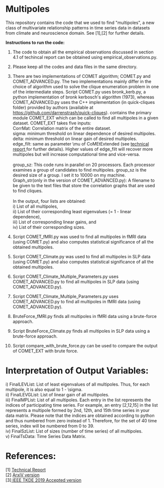 # Multipoles
This repository contains the code that we used to find "multipoles", a new class of multivariate relationship patterns in time series data in datasets from climate and neuroscience domain. See [1],[2] for further details. 

<b>Instructions to run the code:</b>

1) The code to obtain all the empirical observations discussed in section 4.1 of techincal report can be obtained using empirical_observations.py.


2) Please keep all the codes and data files in the same directory.
3) There are two implementations of COMET algorithm; COMET.py and COMET_ADVANCED.py. The two implementations mainly differ in the choice of algorithm used to solve the clique enumeration problem in one of the intermediate steps. Script COMET.py uses bronk_kerb.py, a python implementation of bronk kerbosch's algorithm (1973), whereas COMET_ADVANCED.py uses the C++ implementation (in quick-cliques folder) provided by authors (available at https://github.com/darrenstrash/quick-cliques).   contains the primary module COMET_EXT which can be called to find all multipoles in a given dataset. COMET_EXT takes five inputs:<br>
	CorrMat: Correlation matrix of the entire dataset. <br>
	sigma: minimum threshold on linear dependence of desired multipoles. <br>
	delta: minimum threshold on linear gain of desired multipoles.<br> 
	edge_filt: same as parameter \mu of CoMEtExtended (see <a href = "https://www.researchgate.net/publication/323129038_Mining_Novel_Multivariate_Relationships_in_Time_Series_Data_Applications_to_Climate_and_Neuroscience"> technical report </a> for further details). Higher values of edge_filt will recover more multipoles but will increase computational time and vice-versa.<br>   
	group_sz: This code runs in parallel on 20 processors. Each processor examines a group of candidates to find multipoles. group_sz is the desired size of a group. I set it to 10000 on my machine.<br>
  Graph_str(only in the version of COMET_ADVANCED.py): A filename to be given to the text files that store the correlation graphs that are used to find cliques.<br>  
  In the output, four lists are obtained:<br> i) List of all multipoles,<br> ii) List of their corresponding least eigenvalues (= 1 - linear dependence),<br> iii) List of corresponding linear gains, and<br> iv) List of their corresponding sizes.<br> 

4) Script COMET_fMRI.py was used to find all multipoles in fMRI data (using COMET.py) and also computes statistical significance of all the obtained multipoles.<br> 
5) Script COMET_Climate.py was used to find all multipoles in SLP data (using COMET.py) and also computes statistical significance of all the obtained multipoles.<br>
6) Script COMET_Climate_Multiple_Parameters.py uses COMET_ADVANCED.py to find all multipoles in SLP data (using COMET_ADVANCED.py).<br>
7) Script COMET_Climate_Multiple_Parameters.py uses COMET_ADVANCED.py to find all multipoles in fMRI data (using COMET_ADVANCED.py).<br>
8) BruteForce_fMRI.py finds all multipoles in fMRI data using a brute-force approach.<br> 
9) Script BruteForce_Climate.py finds all multipoles in SLP data using a brute-force approach.<br> 
10) Script compare_with_brute_force.py can be used to compare the output of COMET_EXT with brute force.<br>

# Interpretation of Output Variables: 
i) FinalLEVList: List of least eigenvalues of all multipoles. Thus, for each multipole,  it is also equal to 1 - \sigma.<br> 
ii) FinalLEVGList: List of linear gain of all multipoles. <br>
iii) FinalMPList: List of all multipoles. Each entry in the list represents the indices of participating time series. For example, an entry [2,12,15] in the list represents a multipole formed by 2nd, 12th, and 15th time series in your data matrix. Please note that the indices are obtained according to python and thus numbered from zero instead of 1. Therefore, for the set of 40 time series, index will be numbered from 0 to 39. <br>
iv) FinalSzList: List of sizes (number of time series) of all multipoles. <br>
v) FinalTsData: Time Series Data Matrix. <br>

# References: 
[1] <a href = "https://www.researchgate.net/publication/323129038_Mining_Novel_Multivariate_Relationships_in_Time_Series_Data_Applications_to_Climate_and_Neuroscience"> Technical Report </a> <br>
[2] <a href = "https://arxiv.org/abs/1810.02950"> ArxiV version </a><br>
[3]<a href = "https://ieeexplore.ieee.org/document/8693798"> IEEE TKDE 2019 Accepted version </a>
